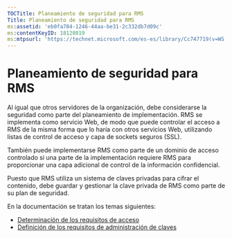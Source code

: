 ```yaml
---
TOCTitle: Planeamiento de seguridad para RMS
Title: Planeamiento de seguridad para RMS
ms:assetid: 'eb0fa784-1246-44aa-be31-2c332db7d09c'
ms:contentKeyID: 18128019
ms:mtpsurl: 'https://technet.microsoft.com/es-es/library/Cc747719(v=WS.10)'
---
```


Planeamiento de seguridad para RMS
==================================

Al igual que otros servidores de la organización, debe considerarse la seguridad como parte del planeamiento de implementación. RMS se implementa como servicio Web, de modo que puede controlar el acceso a RMS de la misma forma que lo haría con otros servicios Web, utilizando listas de control de acceso y capa de sockets seguros (SSL).

También puede implementarse RMS como parte de un dominio de acceso controlado si una parte de la implementación requiere RMS para proporcionar una capa adicional de control de la información confidencial.

Puesto que RMS utiliza un sistema de claves privadas para cifrar el contenido, debe guardar y gestionar la clave privada de RMS como parte de su plan de seguridad.

En la documentación se tratan los temas siguientes:

-   [Determinación de los requisitos de acceso](https://technet.microsoft.com/eb2ce9a5-0430-4811-bd40-4a94a84426a8)
-   [Definición de los requisitos de administración de claves](https://technet.microsoft.com/f0e08fb8-bf5e-4278-a09f-daa57696e786)